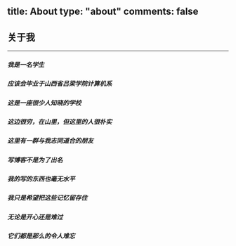 title: About
type: "about"
comments: false
---

## 关于我
*****

##### 我是一名学生
##### 应该会毕业于山西省吕梁学院计算机系
##### 这是一座很少人知晓的学校
##### 这边很穷，在山里，但这里的人很朴实
##### 这里有一群与我志同道合的朋友
##### 写博客不是为了出名
##### 我的写的东西也毫无水平
##### 我只是希望把这些记忆留存住
##### 无论是开心还是难过
##### 它们都是那么的令人难忘

